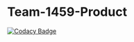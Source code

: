 # Team-1459-Product
[![Codacy Badge](https://api.codacy.com/project/badge/Grade/8b98c2bee0c54120903e5e6cfc224c76)](https://app.codacy.com/gh/BuildForSDGCohort2/Team-1459-Product?utm_source=github.com&utm_medium=referral&utm_content=BuildForSDGCohort2/Team-1459-Product&utm_campaign=Badge_Grade_Settings)
